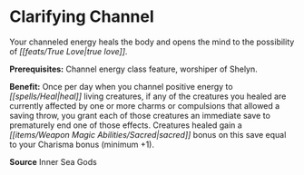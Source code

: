 ﻿---
cssclass: [feats]

---
# Clarifying Channel

Your channeled energy heals the body and opens the mind to the possibility of _[[feats/True Love|true love]]_.

**Prerequisites:** Channel energy class feature, worshiper of Shelyn.

**Benefit:** Once per day when you channel positive energy to _[[spells/Heal|heal]]_ living creatures, if any of the creatures you healed are currently affected by one or more charms or compulsions that allowed a saving throw, you grant each of those creatures an immediate save to prematurely end one of those effects. Creatures healed gain a _[[items/Weapon Magic Abilities/Sacred|sacred]]_ bonus on this save equal to your Charisma bonus (minimum +1).

**Source** Inner Sea Gods